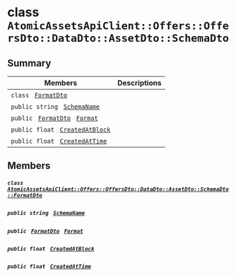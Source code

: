 # class `AtomicAssetsApiClient::Offers::OffersDto::DataDto::AssetDto::SchemaDto` 

## Summary

 Members                                | Descriptions                                
----------------------------------------|---------------------------------------------
`class ` [`FormatDto`](.github/workflows/documentation/md/AtomicAssetsApiClient--Offers--OffersDto--DataDto--AssetDto--SchemaDto--FormatDto.md#class_atomic_assets_api_client_1_1_offers_1_1_offers_dto_1_1_data_dto_1_1_asset_dto_1_1_schema_dto_1_1_format_dto)        | 
`public string ` [`SchemaName`](#class_atomic_assets_api_client_1_1_offers_1_1_offers_dto_1_1_data_dto_1_1_asset_dto_1_1_schema_dto_1a50d439f0d7b1835a13ec1f4da383f957) | 
`public ` [`FormatDto`](.github/workflows/documentation/md/AtomicAssetsApiClient--Offers--OffersDto--DataDto--AssetDto--SchemaDto--FormatDto.md#class_atomic_assets_api_client_1_1_offers_1_1_offers_dto_1_1_data_dto_1_1_asset_dto_1_1_schema_dto_1_1_format_dto)` ` [`Format`](#class_atomic_assets_api_client_1_1_offers_1_1_offers_dto_1_1_data_dto_1_1_asset_dto_1_1_schema_dto_1ab4fe4d63207a5184d9e0c8a5aa54891c) | 
`public float ` [`CreatedAtBlock`](#class_atomic_assets_api_client_1_1_offers_1_1_offers_dto_1_1_data_dto_1_1_asset_dto_1_1_schema_dto_1a0caa720646d595f07067fcc6c44a4b2e) | 
`public float ` [`CreatedAtTime`](#class_atomic_assets_api_client_1_1_offers_1_1_offers_dto_1_1_data_dto_1_1_asset_dto_1_1_schema_dto_1a14bdb6268c108cfc8647325d8aff2078) | 

## Members

##### `class ` [`AtomicAssetsApiClient::Offers::OffersDto::DataDto::AssetDto::SchemaDto::FormatDto`](.github/workflows/documentation/md/AtomicAssetsApiClient--Offers--OffersDto--DataDto--AssetDto--SchemaDto--FormatDto.md#class_atomic_assets_api_client_1_1_offers_1_1_offers_dto_1_1_data_dto_1_1_asset_dto_1_1_schema_dto_1_1_format_dto) 

##### `public string ` [`SchemaName`](#class_atomic_assets_api_client_1_1_offers_1_1_offers_dto_1_1_data_dto_1_1_asset_dto_1_1_schema_dto_1a50d439f0d7b1835a13ec1f4da383f957) 

##### `public ` [`FormatDto`](.github/workflows/documentation/md/AtomicAssetsApiClient--Offers--OffersDto--DataDto--AssetDto--SchemaDto--FormatDto.md#class_atomic_assets_api_client_1_1_offers_1_1_offers_dto_1_1_data_dto_1_1_asset_dto_1_1_schema_dto_1_1_format_dto)` ` [`Format`](#class_atomic_assets_api_client_1_1_offers_1_1_offers_dto_1_1_data_dto_1_1_asset_dto_1_1_schema_dto_1ab4fe4d63207a5184d9e0c8a5aa54891c) 

##### `public float ` [`CreatedAtBlock`](#class_atomic_assets_api_client_1_1_offers_1_1_offers_dto_1_1_data_dto_1_1_asset_dto_1_1_schema_dto_1a0caa720646d595f07067fcc6c44a4b2e) 

##### `public float ` [`CreatedAtTime`](#class_atomic_assets_api_client_1_1_offers_1_1_offers_dto_1_1_data_dto_1_1_asset_dto_1_1_schema_dto_1a14bdb6268c108cfc8647325d8aff2078) 

